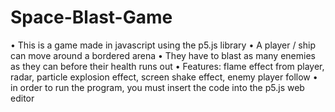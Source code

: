 # Space-Blast-Game
•	This is a game made in javascript using the p5.js library
• A player / ship can move around a bordered arena
• They have to blast as many enemies as they can before their health runs out
• Features: flame effect from player, radar, particle explosion effect, screen shake effect, enemy player follow
• in order to run the program, you must insert the code into the p5.js web editor
